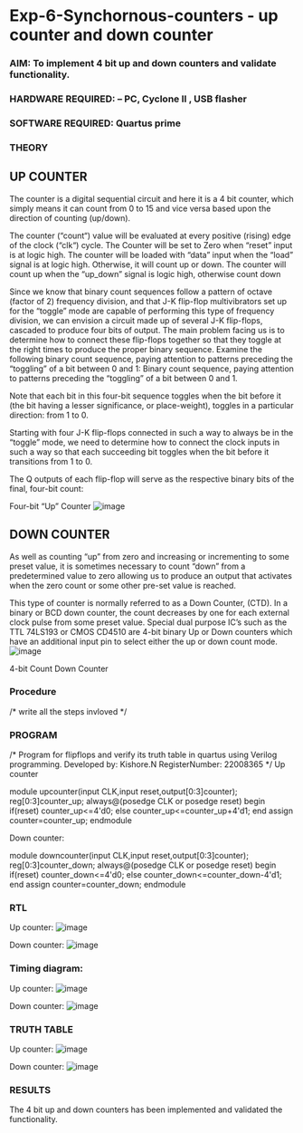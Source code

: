 # Exp-6-Synchornous-counters - up counter and down counter 
### AIM: To implement 4 bit up and down counters and validate  functionality.
### HARDWARE REQUIRED:  – PC, Cyclone II , USB flasher
### SOFTWARE REQUIRED:   Quartus prime
### THEORY 

## UP COUNTER 
The counter is a digital sequential circuit and here it is a 4 bit counter, which simply means it can count from 0 to 15 and vice versa based upon the direction of counting (up/down). 

The counter (“count“) value will be evaluated at every positive (rising) edge of the clock (“clk“) cycle.
The Counter will be set to Zero when “reset” input is at logic high.
The counter will be loaded with “data” input when the “load” signal is at logic high. Otherwise, it will count up or down.
The counter will count up when the “up_down” signal is logic high, otherwise count down

Since we know that binary count sequences follow a pattern of octave (factor of 2) frequency division, and that J-K flip-flop multivibrators set up for the “toggle” mode are capable of performing this type of frequency division, we can envision a circuit made up of several J-K flip-flops, cascaded to produce four bits of output.
The main problem facing us is to determine how to connect these flip-flops together so that they toggle at the right times to produce the proper binary sequence.
Examine the following binary count sequence, paying attention to patterns preceding the “toggling” of a bit between 0 and 1:
Binary count sequence, paying attention to patterns preceding the “toggling” of a bit between 0 and 1.

Note that each bit in this four-bit sequence toggles when the bit before it (the bit having a lesser significance, or place-weight), toggles in a particular direction: from 1 to 0.



 
 

Starting with four J-K flip-flops connected in such a way to always be in the “toggle” mode, we need to determine how to connect the clock inputs in such a way so that each succeeding bit toggles when the bit before it transitions from 1 to 0.

The Q outputs of each flip-flop will serve as the respective binary bits of the final, four-bit count:

 
 

Four-bit “Up” Counter
![image](https://user-images.githubusercontent.com/36288975/169644758-b2f4339d-9532-40c5-af40-8f4f8c942e2c.png)



## DOWN COUNTER 

As well as counting “up” from zero and increasing or incrementing to some preset value, it is sometimes necessary to count “down” from a predetermined value to zero allowing us to produce an output that activates when the zero count or some other pre-set value is reached.

This type of counter is normally referred to as a Down Counter, (CTD). In a binary or BCD down counter, the count decreases by one for each external clock pulse from some preset value. Special dual purpose IC’s such as the TTL 74LS193 or CMOS CD4510 are 4-bit binary Up or Down counters which have an additional input pin to select either the up or down count mode.
![image](https://user-images.githubusercontent.com/36288975/169644844-1a14e123-7228-4ed8-81a9-eb937dff4ac8.png)


4-bit Count Down Counter
### Procedure
/* write all the steps invloved */



### PROGRAM 
/*
Program for flipflops  and verify its truth table in quartus using Verilog programming.
Developed by: Kishore.N
RegisterNumber:  22008365
*/
Up counter

module upcounter(input CLK,input reset,output[0:3]counter);
reg[0:3]counter_up;
always@(posedge CLK or posedge reset)
begin 
if(reset)
counter_up<=4'd0;
else
counter_up<=counter_up+4'd1;
end
assign counter=counter_up;
endmodule

Down counter:

module downcounter(input CLK,input reset,output[0:3]counter);
reg[0:3]counter_down;
always@(posedge CLK or posedge reset)
begin 
if(reset)
counter_down<=4'd0;
else
counter_down<=counter_down-4'd1;
end
assign counter=counter_down;
endmodule






### RTL 

Up counter:
![image](https://user-images.githubusercontent.com/118707090/214340606-fc8b2b1e-b13c-4d70-9359-c15a36558137.png)

Down counter:
![image](https://user-images.githubusercontent.com/118707090/214340665-12a7d8f8-c5b9-418b-82f0-0ea896b781a2.png)











### Timing diagram:

Up counter:
![image](https://user-images.githubusercontent.com/118707090/214340817-0da15c8f-0a8f-4cf1-8912-0a6b1c33b26e.png)

Down counter:
![image](https://user-images.githubusercontent.com/118707090/214340892-b92ee83a-091e-4f6f-9f7f-be827b571467.png)






### TRUTH TABLE 

Up counter:
![image](https://user-images.githubusercontent.com/118707090/214341038-9161861d-86ab-4ab1-85d3-b31318867d37.png)

Down counter:
![image](https://user-images.githubusercontent.com/118707090/214341092-89e04d61-bb3b-4036-93d6-a6307672dbca.png)






### RESULTS 
The 4 bit up and down counters has been implemented and validated the functionality.
